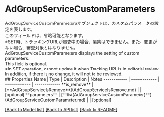 # AdGroupServiceCustomParameters

<div lang=\"ja\">AdGroupServiceCustomParametersオブジェクトは、カスタムパラメータの設定を表します。<br> このフィールドは、省略可能となります。<br> ※SET時、トラッキングURLが審査中の場合、編集はできません。また、変更がない場合、審査対象とはなりません。</div> <div lang=\"en\">AdGroupServiceCustomParameters displays the setting of custom parameters.<br> This field is optional.<br> *In SET operation, cannot update it when Tracking URL is in editorial review. In addition, if there is no change, it will not to be reviewed.</div> 
## Properties
Name | Type | Description | Notes
------------ | ------------- | ------------- | -------------
**is_remove** | [**AdGroupServiceIsRemove**](AdGroupServiceIsRemove.md) |  | [optional] 
**parameters** | [**list[AdGroupServiceCustomParameter]**](AdGroupServiceCustomParameter.md) |  | [optional] 

[[Back to Model list]](../README.md#documentation-for-models) [[Back to API list]](../README.md#documentation-for-api-endpoints) [[Back to README]](../README.md)


